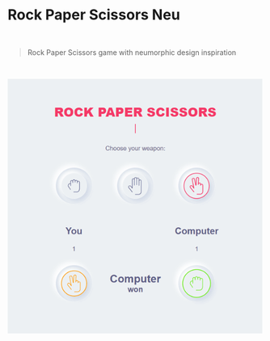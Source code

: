 # Rock Paper Scissors Neu 
```
    
```
> Rock Paper Scissors game with neumorphic design inspiration
```
   
```
![Game interface picture](shi-fu-mi.png)